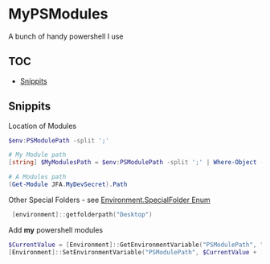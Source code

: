 # MyPSModules

A bunch of handy powershell I use

## TOC ##

+ [Snippits](#Snippits)

## Snippits ##

Location of Modules

```powershell
$env:PSModulePath -split ';' 

# My Module path
[string] $MyModulesPath = $env:PSModulePath -split ';' | Where-Object -FilterScript { $_ -like "*$env:UserName*" -and $_ -like "*WindowsPowerShell\Modules*" }

# A Modules path
(Get-Module JFA.MyDevSecret).Path

```

Other Special Folders - see [Environment.SpecialFolder Enum](https://docs.microsoft.com/en-us/dotnet/api/system.environment.specialfolder)

```powershell
 [environment]::getfolderpath("Desktop")
```

Add **my** powershell modules

```powershell
$CurrentValue = [Environment]::GetEnvironmentVariable("PSModulePath", "User")
[Environment]::SetEnvironmentVariable("PSModulePath", $CurrentValue + [System.IO.Path]::PathSeparator + "D:\Cloud\Jon\OneDrive\Documents\WindowsPowerShell\Modules", "User")
```